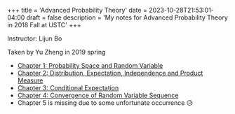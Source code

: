 +++
title = 'Advanced Probability Theory'
date = 2023-10-28T21:53:01-04:00
draft = false
description = 'My notes for Advanced Probability Theory in 2018 Fall at USTC'
+++

<!--more-->

Instructor: Lijun Bo

Taken by Yu Zheng in 2019 spring

* [Chapter 1: Probability Space and Random Variable](AdvancedProbabilityTheory_Notes/Chap1.pdf)
* [Chapter 2: Distribution, Expectation, Independence and Product Measure](AdvancedProbabilityTheory_Notes/Chap2.pdf)
* [Chapter 3: Conditional Expectation](AdvancedProbabilityTheory_Notes/Chap3.pdf)
* [Chapter 4: Convergence of Random Variable Sequence](AdvancedProbabilityTheory_Notes/Chap4.pdf)
* Chapter 5 is missing due to some unfortunate occurrence 😥
